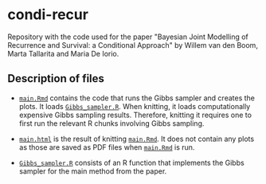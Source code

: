 # condi-recur

Repository with the code used for the paper "Bayesian Joint Modelling of Recurrence and Survival: a Conditional Approach" by Willem van den Boom, Marta Tallarita and Maria De Iorio.


## Description of files

* [`main.Rmd`](main.Rmd) contains the code that runs the Gibbs sampler and creates the plots. It loads [`Gibbs_sampler.R`](Gibbs_sampler.R). When knitting, it loads computationally expensive Gibbs sampling results. Therefore, knitting it requires one to first run the relevant R chunks involving Gibbs sampling.

* [`main.html`](main.html) is the result of knitting [`main.Rmd`](main.Rmd). It does not contain any plots as those are saved as PDF files when [`main.Rmd`](main.Rmd) is run.

* [`Gibbs_sampler.R`](Gibbs_sampler.R) consists of an R function that implements the Gibbs sampler for the main method from the paper.